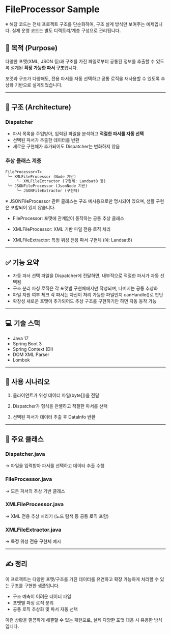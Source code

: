 # FileProcessor Sample
※ 해당 코드는 전체 프로젝트 구조를 단순화하여, 구조 설계 방식만 보여주는 예제입니다.
실제 운영 코드는 별도 디렉토리/계층 구성으로 관리됩니다.

## 🧠 목적 (Purpose)

다양한 포맷(XML, JSON 등)과 구조를 가진 파일로부터 공통된 정보를 추출할 수 있도록 설계된 **확장 가능한 파서 구조**입니다.

포맷과 구조가 다양해도, 전용 파서를 자동 선택하고 공통 로직을 재사용할 수 있도록 추상화 기반으로 설계되었습니다.

---

## 📐 구조 (Architecture)

### Dispatcher

- 파서 목록을 주입받아, 입력된 파일을 분석하고 **적절한 파서를 자동 선택**
- 선택된 파서가 추출한 데이터를 반환
- 새로운 구현체가 추가되어도 Dispatcher는 변화하지 않음

### 추상 클래스 계층

```txt
FileProcessor<T>
 └─ XMLFileProcessor (Node 기반)
     └─ XMLFileExtractor (구현체: Landsat8 등)
 └─ JSONFileProcessor (JsonNode 기반)
     └─ JSONFileExtractor (구현체)
```
※ JSONFileProcessor 관련 클래스는 구조 예시용으로만 명시되어 있으며, 샘플 구현은 포함되어 있지 않습니다.

- FileProcessor<T>: 포맷에 관계없이 동작하는 공통 추상 클래스

- XMLFileProcessor: XML 기반 파일 전용 로직 처리

- XMLFileExtractor: 특정 위성 전용 파서 구현체 (예: Landsat8)

---

## ✅ 기능 요약
- 자동 파서 선택	파일을 Dispatcher에 전달하면, 내부적으로 적절한 파서가 자동 선택됨
- 구조 분리	파싱 로직은 각 포맷별 구현체에서만 작성되며, 나머지는 공통 추상화
- 파일 지원 여부 체크	각 파서는 자신이 처리 가능한 파일인지 canHandle()로 판단
- 확장성	새로운 포맷이 추가되어도 추상 구조를 구현하기만 하면 자동 동작 가능

---

## 💻 기술 스택
- Java 17
- Spring Boot 3
- Spring Context (DI)
- DOM XML Parser
- Lombok

---

## 🧪 사용 시나리오
1. 클라이언트가 위성 데이터 파일(byte[])을 전달

2. Dispatcher가 형식을 판별하고 적절한 파서를 선택

3. 선택된 파서가 데이터 추출 후 DataInfo 반환

---

## 📎 주요 클래스
### Dispatcher.java
→ 파일을 입력받아 파서를 선택하고 데이터 추출 수행

### FileProcessor.java
→ 모든 파서의 추상 기반 클래스

### XMLFileProcessor.java
→ XML 전용 추상 처리기 (노드 탐색 등 공통 로직 포함)

### XMLFileExtractor.java
→ 특정 위성 전용 구현체 예시

---

## ✍️ 정리
이 프로젝트는 다양한 포맷/구조를 가진 데이터를 유연하고 확장 가능하게 처리할 수 있는 구조를 구현한 샘플입니다.

- 구조 예측이 어려운 데이터 파일
- 포맷별 파싱 로직 분리
- 공통 로직 추상화 및 파서 자동 선택

이런 상황을 깔끔하게 해결할 수 있는 패턴으로, 실제 다양한 포맷 대응 시 유용한 방식입니다.

